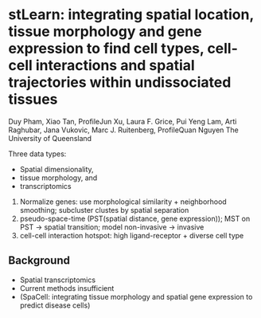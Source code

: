# stLearn: integrating spatial location, tissue morphology and gene expression to find cell types, cell-cell interactions and spatial trajectories within undissociated tissues
Duy Pham, Xiao Tan, ProfileJun Xu, Laura F. Grice, Pui Yeng Lam, Arti Raghubar, Jana Vukovic, Marc J. Ruitenberg, ProfileQuan Nguyen
The University of Queensland

Three data types:
- Spatial dimensionality,
- tissue morphology, and
- transcriptomics

1. Normalize genes: use morphological similarity + neighborhood smoothing; subcluster clustes by spatial separation
2. pseudo-space-time (PST(spatial distance, gene expression)); MST on PST -> spatial transition; model non-invasive -> invasive
3. cell-cell interaction hotspot: high ligand-receptor + diverse cell type 

## Background
- Spatial transcriptomics
- Current methods insufficient
- (SpaCell: integrating tissue morphology and spatial gene expression to predict disease cells)
